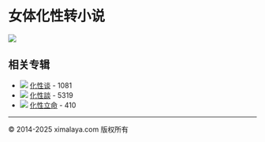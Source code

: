 # 女体化性转小说

![](https://imagev2.xmcdn.com/storages/4fab-audiofreehighqps/6F/A2/CKwRIJEFA4mXAAArcgDePsCY.png)

## 相关专辑

- ![](//imagev2.xmcdn.com/storages/b1c5-audiofreehighqps/05/23/GKwRIMAJ_8BVAALoVgLK3fb2.jpeg!op_type=5&device_type=ios&name=web_meduim&upload_type=cover) [化性谈](https://m.ximalaya.com/album/81533788) - 1081
- ![](//imagev2.xmcdn.com/storages/aa11-audiofreehighqps/D4/97/GAqhF9kLIcINAABz7AM42l1_.jpg!op_type=5&device_type=ios&name=web_meduim&upload_type=cover) [化性談](https://m.ximalaya.com/album/84713430) - 5319
- ![](//imagev2.xmcdn.com/storages/6b52-audiofreehighqps/13/2C/GKwRIUEJzVmIAADtAgK5NAFz.jpg!op_type=5&device_type=ios&name=web_meduim&upload_type=cover) [化性立命](https://m.ximalaya.com/album/80967551) - 410

---

© 2014-2025 ximalaya.com 版权所有